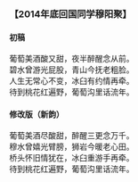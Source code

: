 ### 【2014年底回国同学穆阳聚】

#### 初稿
葡萄美酒酸又甜，夜半醉醒念从前。  
碧水曾游光屁股，青山今抚老粗脸。  
人生无常心不变，冰臼有约情再牵。  
待到桃花红遍野，葡萄沟里话流年。

#### 修改版（新韵）
葡萄美酒尽酸甜，醉醒三更念万千。  
穆水曾嬉光臂膀，狮岩今暖老心田。  
桥头怀旧情犹在，冰臼重游手再牵。  
待到桃花红遍野，葡萄沟里话流年。  
